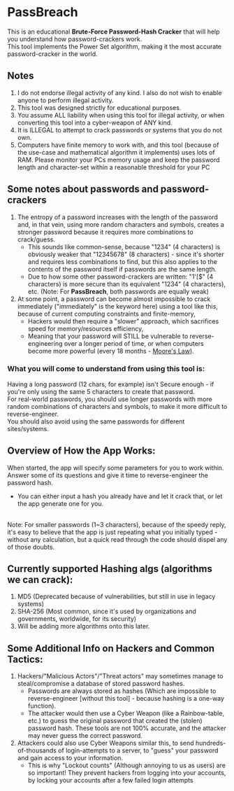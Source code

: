 # PassBreach
This is an educational **Brute-Force Password-Hash Cracker** that will help you understand how password-crackers work.<br>
This tool implements the Power Set algorithm, making it the most accurate password-cracker in the world.<br>

## Notes
1. I do not endorse illegal activity of any kind. I also do not wish to enable anyone to perform illegal activity.
2. This tool was designed strictly for educational purposes.
3. You assume ALL liability when using this tool for illegal activity, or when converting this tool into a cyber-weapon of ANY kind.
4. It is ILLEGAL to attempt to crack passwords or systems that you do not own.
5. Computers have finite memory to work with, and this tool (because of the use-case and mathematical algorithm it implements) uses lots of RAM. Please monitor your PCs memory usage and keep the password length and character-set within a reasonable threshold for your PC

## Some notes about passwords and password-crackers
1. The entropy of a password increases with the length of the password and, in that vein, using more random characters and symbols, creates a stronger password because it requires more combinations to crack/guess.
    - This sounds like common-sense, because "1234" (4 characters) is obviously weaker that "12345678" (8 characters) - since it's shorter and requires less combinations to find, but this also applies to the contents of the password itself if passwords are the same length. 
    - Due to how some other password-crackers are written: "1'[$" (4 characters) is more secure than its equivalent "1234" (4 characters), etc. (Note: For **PassBreach**, both passwords are equally weak)
2. At some point, a password can become almost impossible to crack immediately ("immediately" is the keyword here) using a tool like this, because of current computing constraints and finite-memory,  <br>
    - Hackers would then require a "slower" approach, which sacrifices speed for memory/resources efficiency, <br>
    - Meaning that your password will STILL be vulnerable to reverse-engineering over a longer period of time, or when computers become more powerful (every 18 months - [Moore's Law](https://www.intel.com/content/www/us/en/newsroom/resources/moores-law.html)). <br>

### What you will come to understand from using this tool is:
Having a long password (12 chars, for example) isn't Secure enough - if you're only using the same 5 characters to create that password. <br>
For real-world passwords, you should use longer passwords with more random combinations of characters and symbols, to make it more difficult to reverse-engineer. <br>
You should also avoid using the same passwords for different sites/systems. <br>

## Overview of How the App Works:
When started, the app will specify some parameters for you to work within. <br>
Answer some of its questions and give it time to reverse-engineer the password hash.
- You can either input a hash you already have and let it crack that, or let the app generate one for you.
<br>
Note: For smaller passwords (1~3 characters), because of the speedy reply, it's easy to believe that the app is just repeating what you initially typed - without any calculation, but a quick read through the code should dispel any of those doubts.

## Currently supported Hashing algs (algorithms we can crack):
1. MD5 (Deprecated because of vulnerabilities, but still in use in legacy systems)
2. SHA-256 (Most common, since it's used by organizations and governments, worldwide, for its security)
3. Will be adding more algorithms onto this later.

## Some Additional Info on Hackers and Common Tactics:
1. Hackers/"Malicious Actors"/"Threat actors" may sometimes manage to steal/compromise a database of stored password hashes. 
    - Passwords are always stored as hashes (Which are impossible to reverse-engineer [without this tool] - because hashing is a one-way function).
    - The attacker would then use a Cyber Weapon (like a Rainbow-table, etc.) to guess the original password that created the (stolen) password hash. These tools are not 100% accurate, and the attacker may never guess the correct password.
2. Attackers could also use Cyber Weapons similar this, to send hundreds-of-thousands of login-attempts to a server, to "guess" your password and gain access to your information.
    - This is why "Lockout counts" (Although annoying to us as users) are so important! They prevent hackers from logging into your accounts, by locking your accounts after a few failed login attempts
